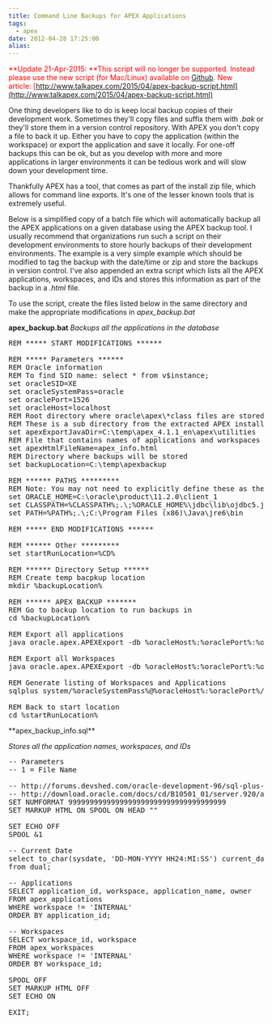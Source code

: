 ```yaml
---
title: Command Line Backups for APEX Applications
tags:
  - apex
date: 2012-04-28 17:25:00
alias:
---
```


<span style="color: red;">**Update 21-Apr-2015: **This script will no longer be supported. Instead please use the new script (for Mac/Linux) available on [Github](https://github.com/OraOpenSource/apexbackup). New article:&nbsp;[http://www.talkapex.com/2015/04/apex-backup-script.html](http://www.talkapex.com/2015/04/apex-backup-script.html)</span>

One thing developers like to do is keep local backup copies of their development work. Sometimes they'll copy files and suffix them with _.bak_ or they'll store them in a version control repository. With APEX you don't copy a file to back it up. Either you have to copy the application (within the workspace) or export the application and save it locally. For one-off backups this can be ok, but as you develop with more and more applications in larger environments it can be tedious work and will slow down your development time.

Thankfully APEX has a tool, that comes as part of the install zip file, which allows for command line exports. It's one of the lesser known tools that is extremely useful.

Below is a simplified copy of a batch file which will automatically backup all the APEX applications on a given database using the APEX backup tool. I usually recommend that organizations run such a script on their development environments to store hourly backups of their development environments. The example is a very simple example which should be modified to tag the backup with the date/time or zip and store the backups in version control. I've also appended an extra script which lists all the APEX applications, workspaces, and IDs and stores this information as part of the backup in a _.html_ file.

To use the script, create the files listed below in the same directory and make the appropriate modifications in _apex_backup.bat_

**apex_backup.bat**
_Backups all the applications in the database_
<pre class="brush: bash;">REM ***** START MODIFICATIONS ******

REM ***** Parameters ******
REM Oracle information
REM To find SID name: select * from v$instance;
set oracleSID=XE
set oracleSystemPass=oracle
set oraclePort=1526
set oracleHost=localhost
REM Root directory where oracle\apex\*class files are stored
REM These is a sub directory from the extracted APEX install zip file
set apexExportJavaDir=C:\temp\apex_4.1.1_en\apex\utilities
REM File that contains names of applications and workspaces
set apexHtmlFileName=apex_info.html
REM Directory where backups will be stored
set backupLocation=C:\temp\apexbackup

REM ****** PATHS *********
REM Note: You may not need to explicitly define these as they may already be set in OS.
set ORACLE_HOME=C:\oracle\product\11.2.0\client_1
set CLASSPATH=%CLASSPATH%;.\;%ORACLE_HOME%\jdbc\lib\ojdbc5.jar;%apexExportJavaDir%
set PATH=%PATH%;.\;C:\Program Files (x86)\Java\jre6\bin

REM ***** END MODIFICATIONS ******

REM ****** Other *********
set startRunLocation=%CD%

REM ****** Directory Setup ******
REM Create temp bacpkup location
mkdir %backupLocation%

REM ****** APEX BACKUP *******
REM Go to backup location to run backups in
cd %backupLocation%

REM Export all applications
java oracle.apex.APEXExport -db %oracleHost%:%oraclePort%:%oracleSID% -user system -password %oracleSystemPass% -instance

REM Export all Workspaces
java oracle.apex.APEXExport -db %oracleHost%:%oraclePort%:%oracleSID% -user system -password %oracleSystemPass% -expWorkspace

REM Generate listing of Workspaces and Applications
sqlplus system/%oracleSystemPass%@%oracleHost%:%oraclePort%/%oracleSID% @%startRunLocation%\apex_backup_info.sql %apexHtmlFileName%

REM Back to start location
cd %startRunLocation%
</pre>**apex_backup_info.sql**
_Stores all the application names, workspaces, and IDs_
<pre class="brush: sql;">-- Parameters
-- 1 = File Name

-- http://forums.devshed.com/oracle-development-96/sql-plus-column-width-format-185085.html
-- http://download.oracle.com/docs/cd/B10501_01/server.920/a90842/ch13.htm#1012748
SET NUMFORMAT 9999999999999999999999999999999999999
SET MARKUP HTML ON SPOOL ON HEAD "<title>APEX Export</title>"

SET ECHO OFF
SPOOL &amp;1

-- Current Date
select to_char(sysdate, 'DD-MON-YYYY HH24:MI:SS') current_date
from dual;

-- Applications
SELECT application_id, workspace, application_name, owner
FROM apex_applications
WHERE workspace != 'INTERNAL'
ORDER BY application_id;

-- Workspaces
SELECT workspace_id, workspace
FROM apex_workspaces
WHERE workspace != 'INTERNAL'
ORDER BY workspace_id;

SPOOL OFF
SET MARKUP HTML OFF
SET ECHO ON  

EXIT;
</pre>
